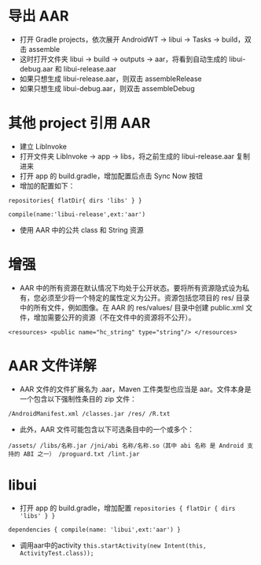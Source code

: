 # 导出 AAR
- 打开 Gradle projects，依次展开 AndroidWT -> libui -> Tasks -> build，双击 assemble
- 这时打开文件夹 libui -> build -> outputs -> aar，将看到自动生成的 libui-debug.aar 和 libui-release.aar
- 如果只想生成 libui-release.aar，则双击 assembleRelease
- 如果只想生成 libui-debug.aar，则双击 assembleDebug

# 其他 project 引用 AAR

- 建立 LibInvoke
- 打开文件夹 LibInvoke -> app -> libs，将之前生成的 libui-release.aar 复制进来
- 打开 app 的 build.gradle，增加配置后点击 Sync Now 按钮
- 增加的配置如下：

`repositories{
 flatDir{
     dirs 'libs'
 }
}`

`compile(name:'libui-release',ext:'aar')`

- 使用 AAR 中的公共 class 和 String 资源

# 增强
- AAR 中的所有资源在默认情况下均处于公开状态。要将所有资源隐式设为私有，您必须至少将一个特定的属性定义为公开。资源包括您项目的 res/ 目录中的所有文件，例如图像。在 AAR 的 res/values/ 目录中创建 public.xml 文件，增加需要公开的资源（不在文件中的资源将不公开）。

`
<resources>
    <public name="hc_string" type="string"/>
</resources>
`

# AAR 文件详解
- AAR 文件的文件扩展名为 .aar，Maven 工件类型也应当是 aar。文件本身是一个包含以下强制性条目的 zip 文件：

`
/AndroidManifest.xml
/classes.jar
/res/
/R.txt
`

- 此外，AAR 文件可能包含以下可选条目中的一个或多个：

`
/assets/
/libs/名称.jar
/jni/abi 名称/名称.so（其中 abi 名称 是 Android 支持的 ABI 之一）
/proguard.txt
/lint.jar
`
# libui
- 打开 app 的 build.gradle，增加配置
`
repositories {
    flatDir {
        dirs 'libs'
    }
}
`


`
dependencies {
    compile(name: 'libui',ext:'aar')
}
`

- 调用aar中的activity
`
this.startActivity(new Intent(this, ActivityTest.class));
`

